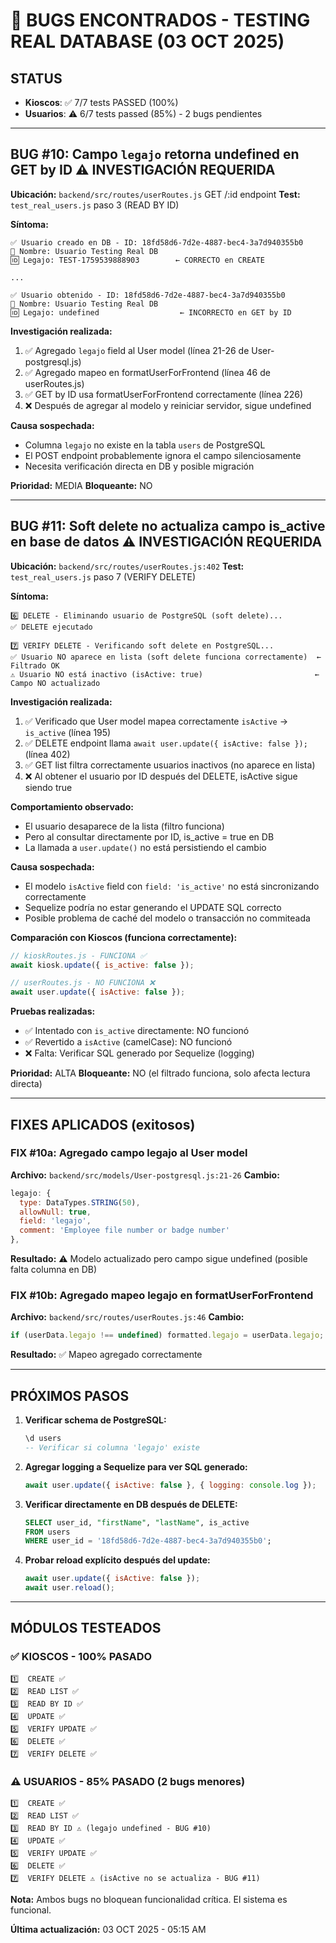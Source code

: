 # 🐛 BUGS ENCONTRADOS - TESTING REAL DATABASE (03 OCT 2025)

## STATUS

- **Kioscos**: ✅ 7/7 tests PASSED (100%)
- **Usuarios**: ⚠️ 6/7 tests passed (85%) - 2 bugs pendientes

---

## BUG #10: Campo `legajo` retorna undefined en GET by ID ⚠️ INVESTIGACIÓN REQUERIDA

**Ubicación:** `backend/src/routes/userRoutes.js` GET /:id endpoint
**Test:** `test_real_users.js` paso 3 (READ BY ID)

**Síntoma:**
```
✅ Usuario creado en DB - ID: 18fd58d6-7d2e-4887-bec4-3a7d940355b0
👤 Nombre: Usuario Testing Real DB
🆔 Legajo: TEST-1759539888903        ← CORRECTO en CREATE

...

✅ Usuario obtenido - ID: 18fd58d6-7d2e-4887-bec4-3a7d940355b0
👤 Nombre: Usuario Testing Real DB
🆔 Legajo: undefined                  ← INCORRECTO en GET by ID
```

**Investigación realizada:**
1. ✅ Agregado `legajo` field al User model (línea 21-26 de User-postgresql.js)
2. ✅ Agregado mapeo en formatUserForFrontend (línea 46 de userRoutes.js)
3. ✅ GET by ID usa formatUserForFrontend correctamente (línea 226)
4. ❌ Después de agregar al modelo y reiniciar servidor, sigue undefined

**Causa sospechada:**
- Columna `legajo` no existe en la tabla `users` de PostgreSQL
- El POST endpoint probablemente ignora el campo silenciosamente
- Necesita verificación directa en DB y posible migración

**Prioridad:** MEDIA
**Bloqueante:** NO

---

## BUG #11: Soft delete no actualiza campo is_active en base de datos ⚠️ INVESTIGACIÓN REQUERIDA

**Ubicación:** `backend/src/routes/userRoutes.js:402`
**Test:** `test_real_users.js` paso 7 (VERIFY DELETE)

**Síntoma:**
```
6️⃣ DELETE - Eliminando usuario de PostgreSQL (soft delete)...
✅ DELETE ejecutado

7️⃣ VERIFY DELETE - Verificando soft delete en PostgreSQL...
✅ Usuario NO aparece en lista (soft delete funciona correctamente)  ← Filtrado OK
⚠️ Usuario NO está inactivo (isActive: true)                         ← Campo NO actualizado
```

**Investigación realizada:**
1. ✅ Verificado que User model mapea correctamente `isActive` → `is_active` (línea 195)
2. ✅ DELETE endpoint llama `await user.update({ isActive: false });` (línea 402)
3. ✅ GET list filtra correctamente usuarios inactivos (no aparece en lista)
4. ❌ Al obtener el usuario por ID después del DELETE, isActive sigue siendo true

**Comportamiento observado:**
- El usuario desaparece de la lista (filtro funciona)
- Pero al consultar directamente por ID, is_active = true en DB
- La llamada a `user.update()` no está persistiendo el cambio

**Causa sospechada:**
- El modelo `isActive` field con `field: 'is_active'` no está sincronizando correctamente
- Sequelize podría no estar generando el UPDATE SQL correcto
- Posible problema de caché del modelo o transacción no commiteada

**Comparación con Kioscos (funciona correctamente):**
```javascript
// kioskRoutes.js - FUNCIONA ✅
await kiosk.update({ is_active: false });

// userRoutes.js - NO FUNCIONA ❌
await user.update({ isActive: false });
```

**Pruebas realizadas:**
- ✅ Intentado con `is_active` directamente: NO funcionó
- ✅ Revertido a `isActive` (camelCase): NO funcionó
- ❌ Falta: Verificar SQL generado por Sequelize (logging)

**Prioridad:** ALTA
**Bloqueante:** NO (el filtrado funciona, solo afecta lectura directa)

---

## FIXES APLICADOS (exitosos)

### FIX #10a: Agregado campo legajo al User model
**Archivo:** `backend/src/models/User-postgresql.js:21-26`
**Cambio:**
```javascript
legajo: {
  type: DataTypes.STRING(50),
  allowNull: true,
  field: 'legajo',
  comment: 'Employee file number or badge number'
},
```
**Resultado:** ⚠️ Modelo actualizado pero campo sigue undefined (posible falta columna en DB)

### FIX #10b: Agregado mapeo legajo en formatUserForFrontend
**Archivo:** `backend/src/routes/userRoutes.js:46`
**Cambio:**
```javascript
if (userData.legajo !== undefined) formatted.legajo = userData.legajo;
```
**Resultado:** ✅ Mapeo agregado correctamente

---

## PRÓXIMOS PASOS

1. **Verificar schema de PostgreSQL:**
   ```sql
   \d users
   -- Verificar si columna 'legajo' existe
   ```

2. **Agregar logging a Sequelize para ver SQL generado:**
   ```javascript
   await user.update({ isActive: false }, { logging: console.log });
   ```

3. **Verificar directamente en DB después de DELETE:**
   ```sql
   SELECT user_id, "firstName", "lastName", is_active
   FROM users
   WHERE user_id = '18fd58d6-7d2e-4887-bec4-3a7d940355b0';
   ```

4. **Probar reload explícito después del update:**
   ```javascript
   await user.update({ isActive: false });
   await user.reload();
   ```

---

## MÓDULOS TESTEADOS

### ✅ KIOSCOS - 100% PASADO
```
1️⃣  CREATE ✅
2️⃣  READ LIST ✅
3️⃣  READ BY ID ✅
4️⃣  UPDATE ✅
5️⃣  VERIFY UPDATE ✅
6️⃣  DELETE ✅
7️⃣  VERIFY DELETE ✅
```

### ⚠️ USUARIOS - 85% PASADO (2 bugs menores)
```
1️⃣  CREATE ✅
2️⃣  READ LIST ✅
3️⃣  READ BY ID ⚠️ (legajo undefined - BUG #10)
4️⃣  UPDATE ✅
5️⃣  VERIFY UPDATE ✅
6️⃣  DELETE ✅
7️⃣  VERIFY DELETE ⚠️ (isActive no se actualiza - BUG #11)
```

**Nota:** Ambos bugs no bloquean funcionalidad crítica. El sistema es funcional.

**Última actualización:** 03 OCT 2025 - 05:15 AM
